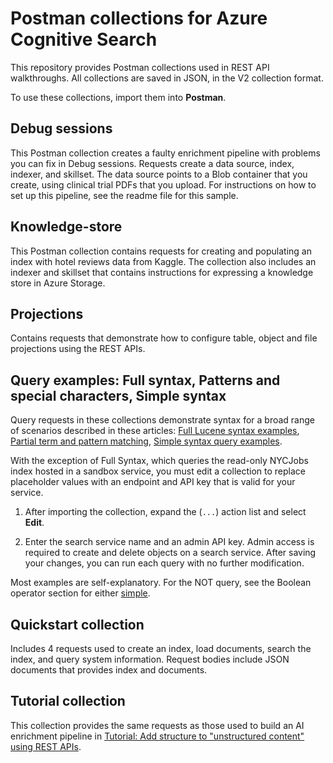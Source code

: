 # Postman collections for Azure Cognitive Search

This repository provides Postman collections used in REST API walkthroughs. All collections are saved in JSON, in the V2 collection format.

To use these collections, import them into **Postman**.

## Debug sessions

This Postman collection creates a faulty enrichment pipeline with problems you can fix in Debug sessions. Requests create a data source, index, indexer, and skillset. The data source points to a Blob container that you create, using clinical trial PDFs that you upload. For instructions on how to set up this pipeline, see the readme file for this sample.

## Knowledge-store

This Postman collection contains requests for creating and populating an index with hotel reviews data from Kaggle. The collection also includes an indexer and skillset that contains instructions for expressing a knowledge store in Azure Storage.

## Projections

Contains requests that demonstrate how to configure table, object and file projections using the REST APIs.  

## Query examples: Full syntax, Patterns and special characters, Simple syntax

Query requests in these collections demonstrate syntax for a broad range of scenarios described in these articles: [Full Lucene syntax examples](https://docs.microsoft.com/azure/search/search-query-lucene-examples), [Partial term and pattern matching](https://docs.microsoft.com/azure/search/search-query-partial-matching), [Simple syntax query examples](https://docs.microsoft.com/azure/search/query-simple-syntax).

With the exception of Full Syntax, which queries the read-only NYCJobs index hosted in a sandbox service, you must edit a collection to replace placeholder values with an endpoint and API key that is valid for your service.

1. After importing the collection, expand the (`...`) action list and select **Edit**.

2. Enter the search service name and an admin API key. Admin access is required to create and delete objects on a search service. After saving your changes, you can run each query with no further modification.

Most examples are self-explanatory. For the NOT query, see the Boolean operator section for either [simple](https://docs.microsoft.com/azure/search/query-simple-syntax).

## Quickstart collection

Includes 4 requests used to create an index, load documents, search the index, and query system information. Request bodies include JSON documents that provides index and documents.  

## Tutorial collection

This collection provides the same requests as those used to build an AI enrichment pipeline in [Tutorial: Add structure to "unstructured content" using REST APIs](https://docs.microsoft.com/azure/search/cognitive-search-tutorial-blob). 